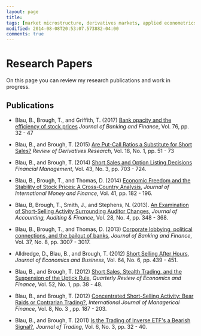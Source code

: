 ```yaml
---
layout: page
title: 
tags: [market microstructure, derivatives markets, applied econometrics, computational methods]
modified: 2014-08-08T20:53:07.573882-04:00
comments: true
---
```


# Research Papers

On this page you can review my research publications and work in progress.

## Publications

-   Blau, B., Brough, T., and Griffith, T. (2017) [Bank opacity and the efficiency of stock prices](https://goo.gl/vIFrBf)
	*Journal of Banking and Finance*, Vol. 76, pp. 32 - 47

-	Blau, B., and Brough, T. (2015) [Are Put-Call Ratios a Substitute for Short Sales?](http://link.springer.com/article/10.1007/s11147-014-9102-3) 
	*Review of Derivatives Research*, Vol. 18, No. 1, pp. 51 - 73

-	Blau, B., and Brough, T. (2014) [Short Sales and Option Listing Decisions](http://goo.gl/bFUpCD)
	*Financial Management*, Vol. 43, No. 3, pp. 703 - 724.

-	Blau, B., Brough, T., and Thomas, D. (2014) [Economic Freedom and the Stability of Stock Prices: A Cross-Country Analysis](http://goo.gl/kBHZ9A),
	*Journal of International Money and Finance*, Vol. 41, pp. 182 - 196.

-	Blau, B, Brough, T., Smith, J., and Stephens, N. (2013). [An Examination of Short-Selling Activity Surrounding Auditor Changes](http://goo.gl/x9JXDc), 
	*Journal of Accounting, Auditing & Finance*, Vol. 28, No. 4, pp. 348 - 368.

-	Blau, B., Brough, T., and Thomas, D. (2013) [Corporate lobbying, political connections, and the bailout of banks](http://goo.gl/wUsH01),
	*Journal of Banking and Finance*, Vol. 37, No. 8, pp. 3007 - 3017. 

-	Alldredge, D., Blau, B., and Brough, T. (2012) [Short Selling After Hours](http://goo.gl/HLWUcX),
	*Journal of Economics and Business*, Vol. 64, No. 6, pp. 439 - 451.

-	Blau, B., and Brough, T. (2012) [Short Sales, Stealth Trading, and the Suspension of the Uptick Rule](http://goo.gl/VHDpUx),
	*Quarterly Review of Economics and Finance*, Vol. 52, No. 1, pp. 38 - 48.

-	Blau, B., and Brough, T. (2012) [Concentrated Short-Selling Activity: Bear Raids or Contrarian Trading?](http://goo.gl/xwzol8),
	*International Journal of Managerical Finance*, Vol. 8, No. 3 , pp. 187 - 203.

-	Blau, B., and Brough, T. (2011) [Is the Trading of Inverse ETF's a Bearish Signal?](http://goo.gl/mIIu5t),
	*Journal of Trading*, Vol. 6, No. 3, pp. 32 - 40.





